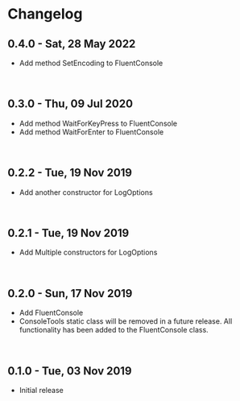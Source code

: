 # Changelog

## 0.4.0 - Sat, 28 May 2022

- Add method SetEncoding to FluentConsole

<br>

## 0.3.0 - Thu, 09 Jul 2020

- Add method WaitForKeyPress to FluentConsole
- Add method WaitForEnter to FluentConsole

<br>

## 0.2.2 - Tue, 19 Nov 2019

- Add another constructor for LogOptions

<br>

## 0.2.1 - Tue, 19 Nov 2019

- Add Multiple constructors for LogOptions

<br>

## 0.2.0 - Sun, 17 Nov 2019

- Add FluentConsole
- ConsoleTools static class will be removed in a future release. All functionality has been added to the FluentConsole class.

<br>

## 0.1.0 - Tue, 03 Nov 2019

- Initial release

<br>
